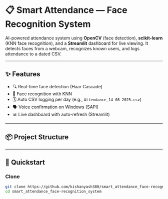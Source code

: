 # 📋 Smart Attendance — Face Recognition System

AI-powered attendance system using **OpenCV** (face detection), **scikit-learn** (KNN face recognition), and a **Streamlit** dashboard for live viewing. It detects faces from a webcam, recognizes known users, and logs attendance to a dated CSV.

---

## ✨ Features
- 🔍 Real-time face detection (Haar Cascade)
- 🧠 Face recognition with KNN
- 🗓️ Auto CSV logging per day (e.g., `Attendance_14-08-2025.csv`)
- 🗣️ Voice confirmation on Windows (SAPI)
- 📊 Live dashboard with auto-refresh (Streamlit)

---

## 📦 Project Structure



---

## 🚀 Quickstart

###  Clone
```bash
git clone https://github.com/kishanyash380/smart_attendance_face-recognition_system.git
cd smart_attendance_face-recognition_system
